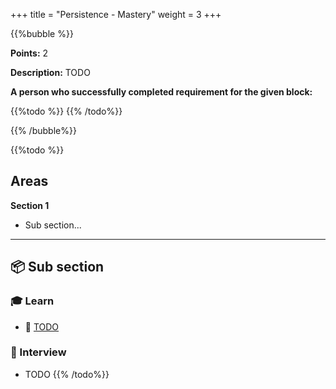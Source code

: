+++
title = "Persistence - Mastery"
weight = 3
+++

{{%bubble %}}

**Points:** 2

**Description:** TODO

**A person who successfully completed requirement for the given block:** 

{{%todo %}}
{{% /todo%}}

{{% /bubble%}}

{{%todo %}}

## Areas

**Section 1**

- Sub section...

---

## 📦 Sub section

### 🎓 Learn

- 📗 [TODO](https://lorem.ipsum/)

### 🎤 Interview

- TODO
{{% /todo%}}
